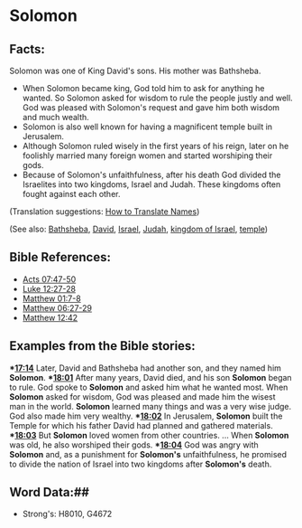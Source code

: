 # Solomon #

## Facts: ##

Solomon was one of King David's sons. His mother was Bathsheba.

* When Solomon became king, God told him to ask for anything he wanted. So Solomon asked for wisdom to rule the people justly and well. God was pleased with Solomon's request and gave him both wisdom and much wealth.
* Solomon is also well known for having a magnificent temple built in Jerusalem.
* Although Solomon ruled wisely in the first years of his reign, later on he foolishly married many foreign women and started worshiping their gods. 
* Because of Solomon's unfaithfulness, after his death God divided the Israelites into two kingdoms, Israel and Judah. These kingdoms often fought against each other.

(Translation suggestions: [How to Translate Names](rc://en/ta/man/translate/translate-names))

(See also: [Bathsheba](bathsheba.md), [David](david.md), [Israel](../kt/israel.md), [Judah](kingdomofjudah.md), [kingdom of Israel](kingdomofisrael.md), [temple](../kt/temple.md))

## Bible References: ##

* [Acts 07:47-50](rc://en/tn/help/act/07/47)
* [Luke 12:27-28](rc://en/tn/help/luk/12/27)
* [Matthew 01:7-8](rc://en/tn/help/mat/01/07)
* [Matthew 06:27-29](rc://en/tn/help/mat/06/27)
* [Matthew 12:42](rc://en/tn/help/mat/12/42)

## Examples from the Bible stories: ##

  __*[17:14](rc://en/tn/help/obs/17/14)__ Later,  David and Bathsheba had another son, and they named him __Solomon__.
  __*[18:01](rc://en/tn/help/obs/18/01)__ After many years, David died, and his son __Solomon__ began to rule. God spoke to __Solomon__ and asked him what he wanted most. When __Solomon__ asked for wisdom, God was pleased and made him the wisest man in the world. __Solomon__ learned many things and was a very wise judge. God also made him very wealthy.
  __*[18:02](rc://en/tn/help/obs/18/02)__ In Jerusalem, __Solomon__ built the Temple for which his father David had planned and gathered materials.
  __*[18:03](rc://en/tn/help/obs/18/03)__ But __Solomon__ loved women from other countries. ... When __Solomon__ was old, he also worshiped their gods.
  __*[18:04](rc://en/tn/help/obs/18/04)__ God was angry with __Solomon__ and, as a punishment for __Solomon's__ unfaithfulness, he promised to divide the nation of Israel into two kingdoms after __Solomon's__ death.

## Word Data:##

* Strong's: H8010, G4672
